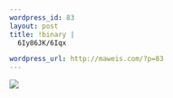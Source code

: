 ```yaml
--- 
wordpress_id: 83
layout: post
title: !binary |
  6Iy86JK/6Iqx

wordpress_url: http://maweis.com/?p=83
---
```

<img src="http://maweis.com/m/2150.jpg" />
